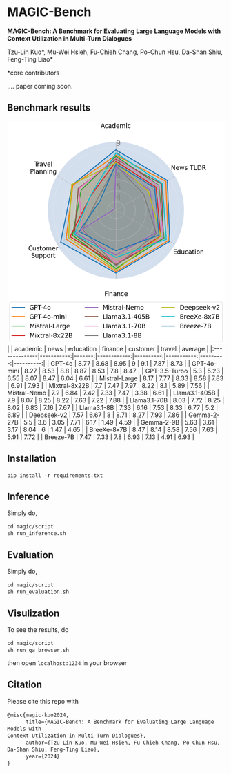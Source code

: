 # MAGIC-Bench

**MAGIC-Bench: A Benchmark for Evaluating Large Language Models with
Context Utilization in Multi-Turn Dialogues**

Tzu-Lin Kuo*, Mu-Wei Hsieh,
Fu-Chieh Chang, Po-Chun Hsu, Da-Shan Shiu, Feng-Ting Liao*

*core contributors

.... paper coming soon.

## Benchmark results

![model_radar](./asset/model_radar_chart.png)
|               |   academic |   news |   education |   finance |   customer |   travel |   average |
|:--------------|-----------:|-------:|------------:|----------:|-----------:|---------:|----------:|
| GPT-4o        |       8.77 |   8.68 |        8.95 |      9    |       9.1  |     7.87 |      8.73 |
| GPT-4o-mini   |       8.27 |   8.53 |        8.8  |      8.87 |       8.53 |     7.8  |      8.47 |
| GPT-3.5-Turbo |       5.3  |   5.23 |        6.55 |      8.07 |       8.47 |     6.04 |      6.61 |
| Mistral-Large |       8.17 |   7.77 |        8.33 |      8.58 |       7.83 |     6.91 |      7.93 |
| Mixtral-8x22B |       7.7  |   7.47 |        7.97 |      8.22 |       8.1  |     5.89 |      7.56 |
| Mistral-Nemo  |       7.2  |   6.84 |        7.42 |      7.33 |       7.47 |     3.38 |      6.61 |
| Llama3.1-405B |       7.9  |   8.07 |        8.25 |      8.22 |       7.63 |     7.22 |      7.88 |
| Llama3.1-70B  |       8.03 |   7.72 |        8.25 |      8.02 |       6.83 |     7.16 |      7.67 |
| Llama3.1-8B   |       7.33 |   6.16 |        7.53 |      8.33 |       6.77 |     5.2  |      6.89 |
| Deepseek-v2   |       7.57 |   6.67 |        8    |      8.71 |       8.27 |     7.93 |      7.86 |
| Gemma-2-27B   |       5.5  |   3.6  |        3.05 |      7.71 |       6.17 |     1.49 |      4.59 |
| Gemma-2-9B    |       5.63 |   3.61 |        3.17 |      8.04 |       6    |     1.47 |      4.65 |
| BreeXe-8x7B   |       8.47 |   8.14 |        8.58 |      7.56 |       7.63 |     5.91 |      7.72 |
| Breeze-7B     |       7.47 |   7.33 |        7.8  |      6.93 |       7.13 |     4.91 |      6.93 |

## Installation
```
pip install -r requirements.txt
```

## Inference
Simply do,
```
cd magic/script
sh run_inference.sh
```

## Evaluation
Simply do,
```
cd magic/script
sh run_evaluation.sh
```

## Visulization
To see the results, do
```
cd magic/script
sh run_qa_browser.sh
```
then open `localhost:1234` in your browser



## Citation
Please cite this repo with
```
@misc{magic-kuo2024,
      title={MAGIC-Bench: A Benchmark for Evaluating Large Language Models with
Context Utilization in Multi-Turn Dialogues},
      author={Tzu-Lin Kuo, Mu-Wei Hsieh, Fu-Chieh Chang, Po-Chun Hsu, Da-Shan Shiu, Feng-Ting Liao},
      year={2024}
}
```
